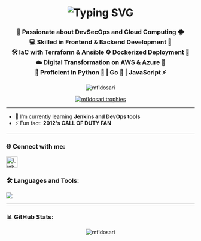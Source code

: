 <h1 align="center">
 <img src="https://readme-typing-svg.demolab.com?font=Fira+Code&duration=2500&pause=1000&color=58A6FF&center=true&width=700&lines=Hi%2C+I'm+MOHAMMAD+F+ALDOSARI;DevSecOps+%7C+Cloud+Engineer+%7C+IaC+Specialist" alt="Typing SVG" />
</h1>

<h3 align="center">
  🚀 Passionate about DevSecOps and Cloud Computing 🌩️<br/>
  💻 Skilled in Frontend & Backend Development 🧠<br/>
  🛠️ IaC with Terraform & Ansible ⚙️ Dockerized Deployment 🐳<br/>
  ☁️ Digital Transformation on AWS & Azure 🚀<br/>
  💬 Proficient in Python 🐍 | Go 🦫 | JavaScript ⚡
</h3>

<p align="center">
  <img src="https://komarev.com/ghpvc/?username=mfldosari&label=Profile%20views&color=0e75b6&style=flat" alt="mfldosari" />
</p>

<p align="center">
  <a href="https://github.com/ryo-ma/github-profile-trophy"><img src="https://github-profile-trophy.vercel.app/?username=mfldosari&theme=dracula&row=1&margin-w=10&margin-h=10" alt="mfldosari trophies"/></a>
</p>

---

- 🌱 I’m currently learning **Jenkins and DevOps tools**  
- ⚡ Fun fact: **2012's CALL OF DUTY FAN**

---

<h3 align="left">🌐 Connect with me:</h3>
<p align="left">
  <a href="https://linkedin.com/in/mohammad-fahad-aldosari-5a6403227" target="blank">
    <img align="center" src="https://skillicons.dev/icons?i=linkedin" alt="LinkedIn" height="30" />
  </a>
</p>

<h3 align="left">🛠️ Languages and Tools:</h3>
<p align="left">
  <img src="https://skillicons.dev/icons?i=aws,azure,docker,terraform,ansible,linux,git,go,python,javascript,react,nodejs,mysql,postgres,mongodb,jenkins,bash" />
</p>

---

<h3 align="left">📊 GitHub Stats:</h3>
<p align="center">
  <img src="https://github-readme-stats.vercel.app/api/top-langs?username=mfldosari&show_icons=true&locale=en&layout=compact&theme=tokyonight" alt="mfldosari" />
</p>
